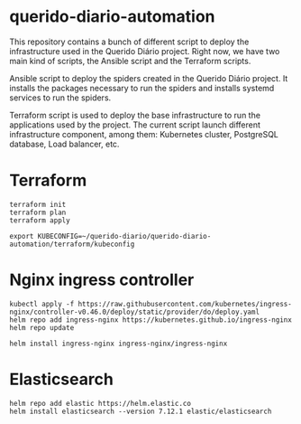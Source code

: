 querido-diario-automation
=========================

This repository contains a bunch of different script to deploy the infrastructure
used in the Querido Diário project. Right now, we have two main kind of scripts, 
the Ansible script and the Terraform scripts.

Ansible script to deploy the spiders created in the Querido Diário project. 
It installs the packages necessary to run the spiders and installs systemd 
services to run the spiders.

Terraform script is used to deploy the base infrastructure to run the applications
used by the project. The current script launch different infrastructure component,
among them: Kubernetes cluster, PostgreSQL database, Load balancer, etc.

# Terraform

```
terraform init
terraform plan
terraform apply
```

```
export KUBECONFIG=~/querido-diario/querido-diario-automation/terraform/kubeconfig
```

# Nginx ingress controller

```
kubectl apply -f https://raw.githubusercontent.com/kubernetes/ingress-nginx/controller-v0.46.0/deploy/static/provider/do/deploy.yaml
helm repo add ingress-nginx https://kubernetes.github.io/ingress-nginx
helm repo update

helm install ingress-nginx ingress-nginx/ingress-nginx

```

# Elasticsearch

```
helm repo add elastic https://helm.elastic.co
helm install elasticsearch --version 7.12.1 elastic/elasticsearch
```


